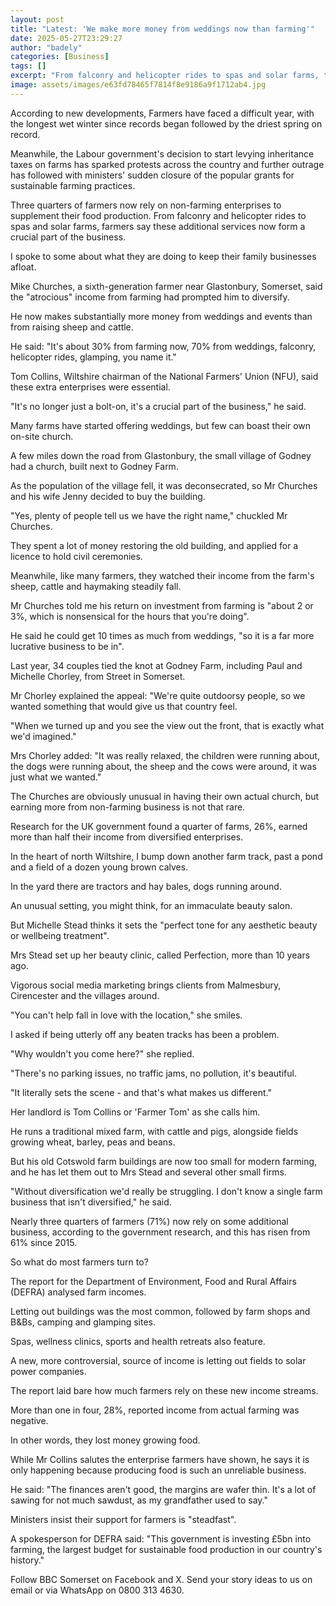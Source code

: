 ```yaml
---
layout: post
title: "Latest: 'We make more money from weddings now than farming'"
date: 2025-05-27T23:29:27
author: "badely"
categories: [Business]
tags: []
excerpt: "From falconry and helicopter rides to spas and solar farms, three quarters of farmers now have a side hustle."
image: assets/images/e63fd78465f7814f8e9186a9f1712ab4.jpg
---
```


According to new developments, Farmers have faced a difficult year, with the longest wet winter since records began followed by the driest spring on record.

Meanwhile, the Labour government's decision to start levying inheritance taxes on farms has sparked protests across the country and further outrage has followed with ministers' sudden closure of the popular grants for sustainable farming practices.

Three quarters of farmers now rely on non-farming enterprises to supplement their food production. From falconry and helicopter rides to spas and solar farms, farmers say these additional services now form a crucial part of the business.

I spoke to some about what they are doing to keep their family businesses afloat. 

Mike Churches, a sixth-generation farmer near Glastonbury, Somerset, said the "atrocious" income from farming had prompted him to diversify.

He now makes substantially more money from weddings and events than from raising sheep and cattle.

He said: "It's about 30% from farming now, 70% from weddings, falconry, helicopter rides, glamping, you name it."

Tom Collins, Wiltshire chairman of the National Farmers' Union (NFU), said these extra enterprises were essential.

"It's no longer just a bolt-on, it's a crucial part of the business," he said.

Many farms have started offering weddings, but few can boast their own on-site church. 

A few miles down the road from Glastonbury, the small village of Godney had a church, built next to Godney Farm. 

As the population of the village fell, it was deconsecrated, so Mr Churches and his wife Jenny decided to buy the building.

"Yes, plenty of people tell us we have the right name," chuckled Mr Churches.

They spent a lot of money restoring the old building, and applied for a licence to hold civil ceremonies. 

Meanwhile, like many farmers, they watched their income from the farm's sheep, cattle and haymaking steadily fall.

Mr Churches told me his return on investment from farming is "about 2 or 3%, which is nonsensical for the hours that you're doing".

He said he could get 10 times as much from weddings, "so it is a far more lucrative business to be in".

Last year, 34 couples tied the knot at Godney Farm, including Paul and Michelle Chorley, from Street in Somerset.

Mr Chorley explained the appeal: "We're quite outdoorsy people, so we wanted something that would give us that country feel. 

"When we turned up and you see the view out the front, that is exactly what we'd imagined."

Mrs Chorley added: "It was really relaxed, the children were running about, the dogs were running about, the sheep and the cows were around, it was just what we wanted."

The Churches are obviously unusual in having their own actual church, but earning more from non-farming business is not that rare. 

Research for the UK government found a quarter of farms, 26%, earned more than half their income from diversified enterprises.

In the heart of north Wiltshire, I bump down another farm track, past a pond and a field of a dozen young brown calves. 

In the yard there are tractors and hay bales, dogs running around. 

An unusual setting, you might think, for an immaculate beauty salon.

But Michelle Stead thinks it sets the "perfect tone for any aesthetic beauty or wellbeing treatment".

Mrs Stead set up her beauty clinic, called Perfection, more than 10 years ago. 

Vigorous social media marketing brings clients from Malmesbury, Cirencester and the villages around. 

"You can't help fall in love with the location," she smiles.

I asked if being utterly off any beaten tracks has been a problem.

"Why wouldn't you come here?" she replied.

"There's no parking issues, no traffic jams, no pollution, it's beautiful. 

"It literally sets the scene - and that's what makes us different."

Her landlord is Tom Collins or 'Farmer Tom' as she calls him. 

He runs a traditional mixed farm, with cattle and pigs, alongside fields growing wheat, barley, peas and beans. 

But his old Cotswold farm buildings are now too small for modern farming, and he has let them out to Mrs Stead and several other small firms.

"Without diversification we'd really be struggling. I don't know a single farm business that isn't diversified," he said.

Nearly three quarters of farmers (71%) now rely on some additional business, according to the government research, and this has risen from 61% since 2015.

So what do most farmers turn to? 

The report for the Department of Environment, Food and Rural Affairs (DEFRA) analysed farm incomes. 

Letting out buildings was the most common, followed by farm shops and B&Bs, camping and glamping sites. 

Spas, wellness clinics, sports and health retreats also feature. 

A new, more controversial, source of income is letting out fields to solar power companies.

The report laid bare how much farmers rely on these new income streams. 

More than one in four, 28%, reported income from actual farming was negative.

In other words, they lost money growing food.

While Mr Collins salutes the enterprise farmers have shown, he says it is only happening because producing food is such an unreliable business.

He said: "The finances aren't good, the margins are wafer thin. It's a lot of sawing for not much sawdust, as my grandfather used to say."

Ministers insist their support for farmers is "steadfast". 

A spokesperson for DEFRA said: "This government is investing £5bn into farming, the largest budget for sustainable food production in our country's history."

Follow BBC Somerset on Facebook and X. Send your story ideas to us on email or via WhatsApp on 0800 313 4630.

